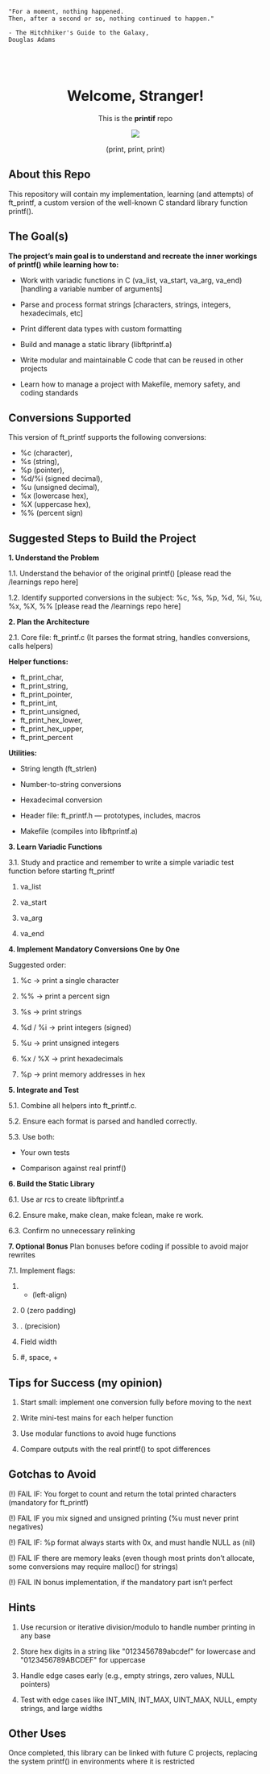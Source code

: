 ```
"For a moment, nothing happened.
Then, after a second or so, nothing continued to happen."
 
- The Hitchhiker's Guide to the Galaxy,
Douglas Adams
```

<br></br>

<div align="center">
  
# Welcome, Stranger! 
This is the **printif** repo

<p align="center">
  <img src="https://media2.giphy.com/media/v1.Y2lkPTc5MGI3NjExd3NwaW81bHd6ZTJwemtrbWY2ZDVlZDVxa3RpYjIwODd1cHpjd2lvbyZlcD12MV9pbnRlcm5hbF9naWZfYnlfaWQmY3Q9Zw/yUrUb9fYz6x7a/giphy.gif">
</p></figcaption>
<p align="center">
  (print, print, print)
</p>

</div>

## About this Repo

This repository will contain my implementation, learning (and attempts) of ft_printf, 
a custom version of the well-known C standard library function printf().


## The Goal(s) 

**The project’s main goal is to understand and recreate the inner workings of printf() while learning how to:**

- Work with variadic functions in C (va_list, va_start, va_arg, va_end) [handling a variable number of arguments]

- Parse and process format strings [characters, strings, integers, hexadecimals, etc]

- Print different data types with custom formatting 

- Build and manage a static library (libftprintf.a)

- Write modular and maintainable C code that can be reused in other projects
  
- Learn how to manage a project with Makefile, memory safety, and coding standards 



## Conversions Supported

This version of ft_printf supports the following conversions:

- %c (character), 
- %s (string), 
- %p (pointer), 
- %d/%i (signed decimal), 
- %u (unsigned decimal), 
- %x (lowercase hex), 
- %X (uppercase hex),
- %% (percent sign)


## Suggested Steps to Build the Project

**1. Understand the Problem**

1.1. Understand the behavior of the original printf()
[please read the /learnings repo here]

1.2. Identify supported conversions in the subject:
%c, %s, %p, %d, %i, %u, %x, %X, %%
[please read the /learnings repo here]

**2. Plan the Architecture**

2.1. Core file: ft_printf.c
(It parses the format string, handles conversions, calls helpers)

**Helper functions:**

- ft_print_char,
- ft_print_string,
- ft_print_pointer,
- ft_print_int,
- ft_print_unsigned,
- ft_print_hex_lower,
- ft_print_hex_upper,
- ft_print_percent

**Utilities:**

- String length (ft_strlen)

- Number-to-string conversions

- Hexadecimal conversion

- Header file: ft_printf.h — prototypes, includes, macros

- Makefile (compiles into libftprintf.a)

**3. Learn Variadic Functions**

3.1. Study and practice and remember to write a simple variadic test function before starting ft_printf

1. va_list

2. va_start

3. va_arg

4. va_end


**4. Implement Mandatory Conversions One by One**

Suggested order:

1. %c → print a single character

2. %% → print a percent sign

3. %s → print strings

4. %d / %i → print integers (signed)

5. %u → print unsigned integers

6. %x / %X → print hexadecimals

7. %p → print memory addresses in hex


**5. Integrate and Test**

5.1. Combine all helpers into ft_printf.c.

5.2. Ensure each format is parsed and handled correctly.

5.3. Use both:

- Your own tests

- Comparison against real printf()


**6. Build the Static Library**

6.1. Use ar rcs to create libftprintf.a

6.2. Ensure make, make clean, make fclean, make re work.

6.3. Confirm no unnecessary relinking


**7. Optional Bonus**
Plan bonuses before coding if possible to avoid major rewrites

7.1. Implement flags:

1. - (left-align)

2. 0 (zero padding)

3. . (precision)

4. Field width

5. #, space, +


## Tips for Success (my opinion) 

1. Start small: implement one conversion fully before moving to the next

2. Write mini-test mains for each helper function

3. Use modular functions to avoid huge functions

4. Compare outputs with the real printf() to spot differences


## Gotchas to Avoid

(!) FAIL IF: You forget to count and return the total printed characters (mandatory for ft_printf)

(!) FAIL IF you mix signed and unsigned printing  (%u must never print negatives)

(!) FAIL IF: %p format always starts with 0x, and must handle NULL as (nil)

(!) FAIL IF there are memory leaks (even though most prints don’t allocate, some conversions may require malloc() for strings)

(!) FAIL IN bonus implementation, if the mandatory part isn’t perfect


## Hints

1. Use recursion or iterative division/modulo to handle number printing in any base

2. Store hex digits in a string like "0123456789abcdef" for lowercase and "0123456789ABCDEF" for uppercase

3. Handle edge cases early (e.g., empty strings, zero values, NULL pointers)

4. Test with edge cases like INT_MIN, INT_MAX, UINT_MAX, NULL, empty strings, and large widths


## Other Uses

Once completed, this library can be linked with future C projects, 
replacing the system printf() in environments where it is restricted

